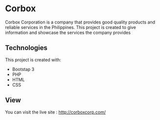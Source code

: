 # Corbox

Corbox Corporation is a company that provides good quality products and reliable services in the Philippines. This project is created to give information and showcase the services the company provides 

## Technologies
This project is created with:

* Bootstap 3
* PHP
* HTML
* CSS

## View

You can visit the live site : http://corboxcorp.com/
